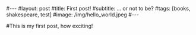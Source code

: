#---
#layout: post
#title: First post!
#subtitle: ... or not to be?
#tags: [books, shakespeare, test]
#image: /img/hello_world.jpeg
#---

#This is my first post, how exciting!
